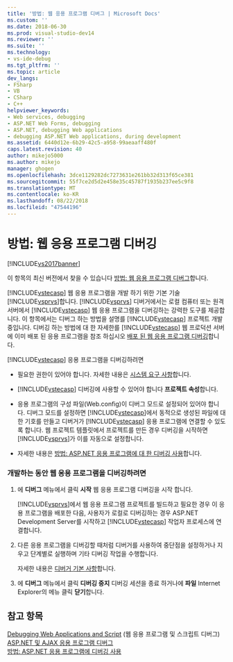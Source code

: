 ```yaml
---
title: '방법: 웹 응용 프로그램 디버그 | Microsoft Docs'
ms.custom: ''
ms.date: 2018-06-30
ms.prod: visual-studio-dev14
ms.reviewer: ''
ms.suite: ''
ms.technology:
- vs-ide-debug
ms.tgt_pltfrm: ''
ms.topic: article
dev_langs:
- FSharp
- VB
- CSharp
- C++
helpviewer_keywords:
- Web services, debugging
- ASP.NET Web Forms, debugging
- ASP.NET, debugging Web applications
- debugging ASP.NET Web applications, during development
ms.assetid: 6440d12e-6b29-42c5-a958-99aeaaff480f
caps.latest.revision: 40
author: mikejo5000
ms.author: mikejo
manager: ghogen
ms.openlocfilehash: 3dce1129282dc7273631e261bb32d313f65ce381
ms.sourcegitcommit: 55f7ce2d5d2e458e35c45787f1935b237ee5c9f8
ms.translationtype: MT
ms.contentlocale: ko-KR
ms.lasthandoff: 08/22/2018
ms.locfileid: "47544196"
---
```

# <a name="how-to-debug-web-applications"></a>방법: 웹 응용 프로그램 디버깅
[!INCLUDE[vs2017banner](../includes/vs2017banner.md)]

이 항목의 최신 버전에서 찾을 수 있습니다 [방법: 웹 응용 프로그램 디버그](https://docs.microsoft.com/visualstudio/debugger/how-to-debug-web-applications)합니다.  
  
[!INCLUDE[vstecasp](../includes/vstecasp-md.md)] 웹 응용 프로그램을 개발 하기 위한 기본 기술 [!INCLUDE[vsprvs](../includes/vsprvs-md.md)]합니다. [!INCLUDE[vsprvs](../includes/vsprvs-md.md)] 디버거에서는 로컬 컴퓨터 또는 원격 서버에서 [!INCLUDE[vstecasp](../includes/vstecasp-md.md)] 웹 응용 프로그램을 디버깅하는 강력한 도구를 제공합니다. 이 항목에서는 디버그 하는 방법을 설명를 [!INCLUDE[vstecasp](../includes/vstecasp-md.md)] 프로젝트 개발 중입니다. 디버깅 하는 방법에 대 한 자세한를 [!INCLUDE[vstecasp](../includes/vstecasp-md.md)] 웹 프로덕션 서버에 이미 배포 된 응용 프로그램을 참조 하십시오 [배포 된 웹 응용 프로그램 디버깅](../debugger/debugging-deployed-web-applications.md)합니다.  
  
 [!INCLUDE[vstecasp](../includes/vstecasp-md.md)] 응용 프로그램을 디버깅하려면  
  
-   필요한 권한이 있어야 합니다. 자세한 내용은 [시스템 요구 사항](../debugger/aspnet-debugging-system-requirements.md)합니다.  
  
-   [!INCLUDE[vstecasp](../includes/vstecasp-md.md)] 디버깅에 사용할 수 있어야 합니다 **프로젝트 속성**합니다.  
  
-   응용 프로그램의 구성 파일(Web.config)이 디버그 모드로 설정되어 있어야 합니다. 디버그 모드를 설정하면 [!INCLUDE[vstecasp](../includes/vstecasp-md.md)]에서 동적으로 생성된 파일에 대한 기호를 만들고 디버거가 [!INCLUDE[vstecasp](../includes/vstecasp-md.md)] 응용 프로그램에 연결할 수 있도록 합니다. 웹 프로젝트 템플릿에서 프로젝트를 만든 경우 디버깅을 시작하면 [!INCLUDE[vsprvs](../includes/vsprvs-md.md)]가 이를 자동으로 설정합니다.  
  
-   자세한 내용은 [방법: ASP.NET 응용 프로그램에 대 한 디버깅 사용](../debugger/how-to-enable-debugging-for-aspnet-applications.md)합니다.  
  
### <a name="to-debug-a-web-application-during-development"></a>개발하는 동안 웹 응용 프로그램을 디버깅하려면  
  
1.  에 **디버그** 메뉴에서 클릭 **시작** 웹 응용 프로그램 디버깅을 시작 합니다.  
  
     [!INCLUDE[vsprvs](../includes/vsprvs-md.md)]에서 웹 응용 프로그램 프로젝트를 빌드하고 필요한 경우 이 응용 프로그램을 배포한 다음, 사용자가 로컬로 디버깅하는 경우 ASP.NET Development Server를 시작하고 [!INCLUDE[vstecasp](../includes/vstecasp-md.md)] 작업자 프로세스에 연결합니다.  
  
2.  다른 응용 프로그램을 디버깅할 때처럼 디버거를 사용하여 중단점을 설정하거나 지우고 단계별로 실행하며 기타 디버깅 작업을 수행합니다.  
  
     자세한 내용은 [디버거 기본 사항](../debugger/debugger-basics.md)합니다.  
  
3.  에 **디버그** 메뉴에서 클릭 **디버깅 중지** 디버깅 세션을 종료 하거나에 **파일** Internet Explorer의 메뉴 클릭 **닫기**합니다.  
  
## <a name="see-also"></a>참고 항목  
 [Debugging Web Applications and Script](../debugger/debugging-web-applications-and-script.md) (웹 응용 프로그램 및 스크립트 디버그)  
 [ASP.NET 및 AJAX 응용 프로그램 디버그](../debugger/debugging-aspnet-and-ajax-applications.md)   
 [방법: ASP.NET 응용 프로그램에 디버깅 사용](../debugger/how-to-enable-debugging-for-aspnet-applications.md)



